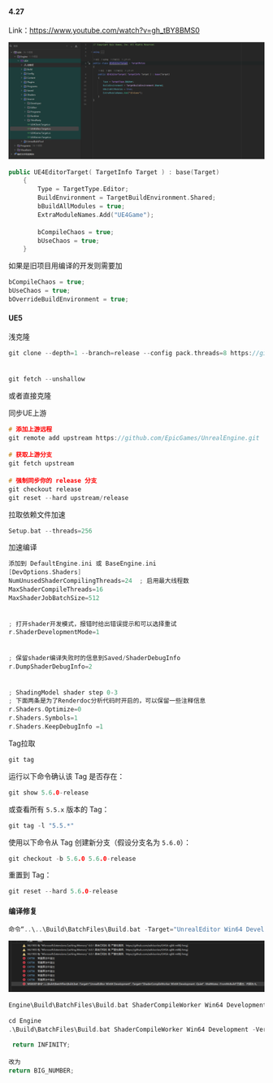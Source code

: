 #### 4.27

Link：https://www.youtube.com/watch?v=gh_tBY8BMS0

![image-20240908132602376](./assets/image-20240908132602376.png)

```c++
public UE4EditorTarget( TargetInfo Target ) : base(Target)
	{
		Type = TargetType.Editor;
		BuildEnvironment = TargetBuildEnvironment.Shared;
		bBuildAllModules = true;
		ExtraModuleNames.Add("UE4Game");

		bCompileChaos = true;
		bUseChaos = true;
	}
```

如果是旧项目用编译的开发则需要加

```c++
bCompileChaos = true;
bUseChaos = true;
bOverrideBuildEnvironment = true;
```

#### UE5

浅克隆

```c++
git clone --depth=1 --branch=release --config pack.threads=8 https://github.com/Tyz-Kotono/UnrealEngine.git


git fetch --unshallow
```

或者直接克隆

同步UE上游

```c++
# 添加上游远程
git remote add upstream https://github.com/EpicGames/UnrealEngine.git

# 获取上游分支
git fetch upstream

# 强制同步你的 release 分支
git checkout release
git reset --hard upstream/release
```

拉取依赖文件加速

```c++
Setup.bat --threads=256
```

加速编译

```c++
添加到 DefaultEngine.ini 或 BaseEngine.ini
[DevOptions.Shaders]
NumUnusedShaderCompilingThreads=24  ; 启用最大线程数
MaxShaderCompileThreads=16
MaxShaderJobBatchSize=512
    
    
; 打开shader开发模式，报错时给出错误提示和可以选择重试
r.ShaderDevelopmentMode=1
        
        
; 保留shader编译失败时的信息到Saved/ShaderDebugInfo
r.DumpShaderDebugInfo=2
    
    
; ShadingModel shader step 0-3
; 下面两条是为了Renderdoc分析代码时开启的，可以保留一些注释信息
r.Shaders.Optimize=0
r.Shaders.Symbols=1
r.Shaders.KeepDebugInfo =1
```

Tag拉取

```c++
git tag
```

运行以下命令确认该 Tag 是否存在：

```c++
git show 5.6.0-release
```

或查看所有 `5.5.x` 版本的 Tag：

```c++
git tag -l "5.5.*"
```

使用以下命令从 Tag 创建新分支（假设分支名为 `5.6.0`）：

```c++
git checkout -b 5.6.0 5.6.0-release
```

重置到 Tag：

```c++
git reset --hard 5.6.0-release
```



#### 编译修复

```c++
命令“..\..\Build\BatchFiles\Build.bat -Target="UnrealEditor Win64 Development" -Target="ShaderCompileWorker Win64 Development -Quiet" -WaitMutex -FromMsBuild”已退出，代码为 6。
```

![fb7e99d3be09b9ce3aa016a33c067c6f](./assets/fb7e99d3be09b9ce3aa016a33c067c6f.png)

```c++
Engine\Build\BatchFiles\Build.bat ShaderCompileWorker Win64 Development -Verbose

```



```c++
cd Engine
.\Build\BatchFiles\Build.bat ShaderCompileWorker Win64 Development -Verbose
```



```c++
 return INFINITY;

改为
return BIG_NUMBER;
```


